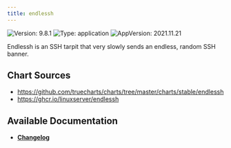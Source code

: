 ```yaml
---
title: endlessh
---
```


![Version: 9.8.1](https://img.shields.io/badge/Version-9.8.1-informational?style=flat-square) ![Type: application](https://img.shields.io/badge/Type-application-informational?style=flat-square) ![AppVersion: 2021.11.21](https://img.shields.io/badge/AppVersion-2021.11.21-informational?style=flat-square)

Endlessh is an SSH tarpit that very slowly sends an endless, random SSH banner.

## Chart Sources

- https://github.com/truecharts/charts/tree/master/charts/stable/endlessh
- https://ghcr.io/linuxserver/endlessh

## Available Documentation

- [**Changelog**](./CHANGELOG.md)
